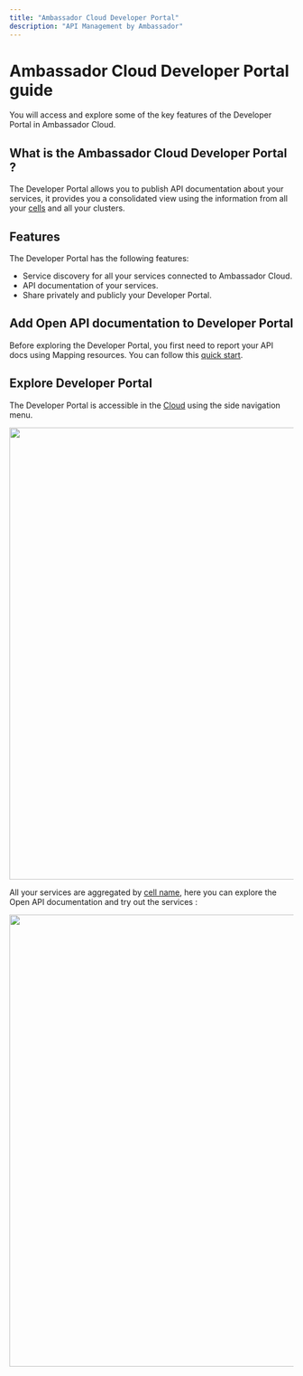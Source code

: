 ```yaml
---
title: "Ambassador Cloud Developer Portal"
description: "API Management by Ambassador"
---
```


# Ambassador Cloud Developer Portal guide

You will access and explore some of the key features of the Developer Portal in Ambassador Cloud.

## What is the Ambassador Cloud Developer Portal ?

The Developer Portal allows you to publish API documentation about your services, it provides you a consolidated view using the information from all your [cells](../service-catalog/concepts/cells) and all your clusters.

## Features

The Developer Portal has the following features:

- Service discovery for all your services connected to Ambassador Cloud.
- API documentation of your services.
- Share privately and publicly your Developer Portal.

## Add Open API documentation to Developer Portal

Before exploring the Developer Portal, you first need to report your API docs using Mapping resources. You can follow this [quick start](../visualize-api/quick-start).

## Explore Developer Portal

The Developer Portal is accessible in the [Cloud](https://app.getambassador.io/cloud/dev-portal) using the side navigation menu.

  <p align="center">
    <img src="./../../images/dev-portal-cloud.png" width="800"/>
  </p>

All your services are aggregated by [cell name](../service-catalog/concepts/cells), here you can explore the Open API documentation and try out the services :

  <p align="center">
    <img src="./../../images/dev-portal-cloud-service.png" width="800"/>
  </p>
